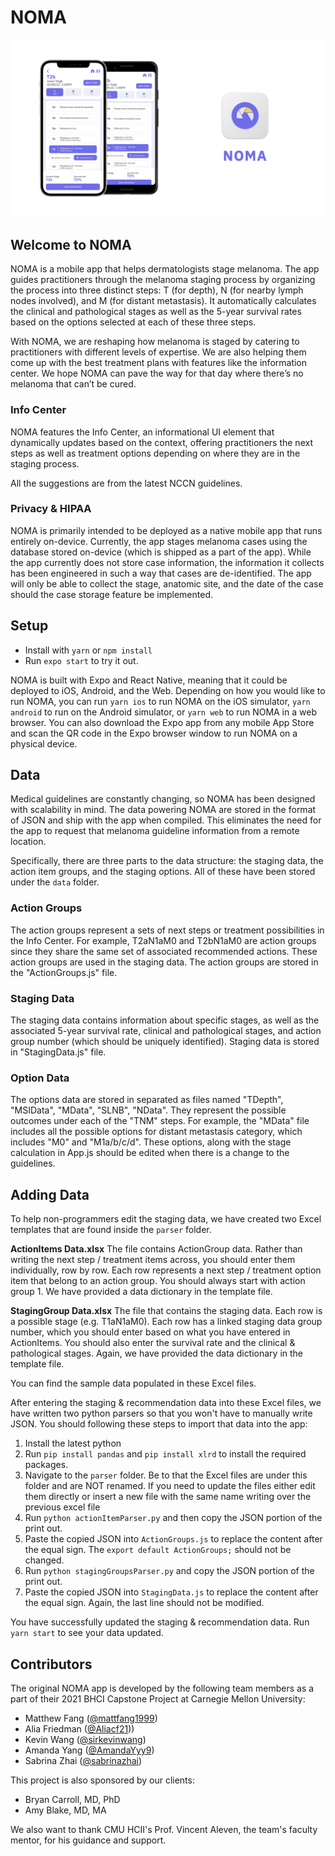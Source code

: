 # NOMA
![NOMA app cover image](docs/noma_cover.png)

## Welcome to NOMA
NOMA is a mobile app that helps dermatologists stage melanoma. The app guides practitioners through the melanoma staging process by organizing the process into three distinct steps: T (for depth), N (for nearby lymph nodes involved), and M (for distant metastasis). It automatically calculates the clinical and pathological stages as well as the 5-year survival rates based on the options selected at each of these three steps. 

With NOMA, we are reshaping how melanoma is staged by catering to practitioners with different levels of expertise. We are also helping them come up with the best treatment plans with features like the information center. We hope NOMA can pave the way for that day where there’s no melanoma that can’t be cured.

### Info Center
NOMA features the Info Center, an informational UI element that dynamically updates based on the context, offering practitioners the next steps as well as treatment options depending on where they are in the staging process.

All the suggestions are from the latest NCCN guidelines.

### Privacy & HIPAA
NOMA is primarily intended to be deployed as a native mobile app that runs entirely on-device. Currently, the app stages melanoma cases using the database stored on-device (which is shipped as a part of the app). While the app currently does not store case information, the information it collects has been engineered in such a way that cases are de-identified. The app will only be able to collect the stage, anatomic site, and the date of the case should the case storage feature be implemented.

## Setup
* Install with `yarn` or `npm install`
* Run `expo start` to try it out.

NOMA is built with Expo and React Native, meaning that it could be deployed to iOS, Android, and the Web. Depending on how you would like to run NOMA, you can run `yarn ios` to run NOMA on the iOS simulator, `yarn android` to run on the Android simulator, or `yarn web` to run NOMA in a web browser. You can also download the Expo app from any mobile App Store and scan the QR code in the Expo browser window to run NOMA on a physical device.

## Data
Medical guidelines are constantly changing, so NOMA has been designed with scalability in mind. The data powering NOMA are stored in the format of JSON and ship with the app when compiled. This eliminates the need for the app to request that melanoma guideline information from a remote location.

Specifically, there are three parts to the data structure: the staging data, the action item groups, and the staging options. All of these have been stored under the `data` folder. 


### Action Groups
The action groups represent a sets of next steps or treatment possibilities in the Info Center. For example, T2aN1aM0 and T2bN1aM0 are action groups since they share the same set of associated recommended actions. These action groups are used in the staging data. The action groups are stored in the "ActionGroups.js" file.

### Staging Data
The staging data contains information about specific stages, as well as the associated 5-year survival rate, clinical and pathological stages, and action group number (which should be uniquely identified). Staging data is stored in "StagingData.js" file. 

### Option Data
The options data are stored in separated as files named "TDepth", "MSIData", "MData", "SLNB", "NData". They represent the possible outcomes under each of the "TNM" steps. For example, the "MData" file includes all the possible options for distant metastasis category, which includes "M0" and "M1a/b/c/d". These options, along with the stage calculation in App.js should be edited when there is a change to the guidelines.

## Adding Data
To help non-programmers edit the staging data, we have created two Excel templates that are found inside the `parser` folder. 

**‌ActionItems Data.xlsx**
The file contains ActionGroup data. Rather than writing the next step / treatment items across, you should enter them individually, row by row. Each row represents a next step / treatment option item that belong to an action group. You should always start with action group 1. We have provided a data dictionary in the template file.

**‌StagingGroup Data.xlsx**
The file that contains the staging data. Each row is a possible stage (e.g. T1aN1aM0). Each row has a linked staging data group number, which you should enter based on what you have entered in ActionItems. You should also enter the survival rate and the clinical & pathological stages. Again, we have provided the data dictionary in the template file.

You can find the sample data populated in these Excel files.

After entering the staging & recommendation data into these Excel files, we have written two python parsers so that you won't have to manually write JSON. You should following these steps to import that data into the app:
1. Install the latest python
2. Run `pip install pandas` and `pip install xlrd` to install the required packages.
3. Navigate to the `parser` folder. Be to that the Excel files are under this folder and are NOT renamed. If you need to update the files either edit them directly or insert a new file with the same name writing over the previous excel file
4. Run `python actionItemParser.py` and then copy the JSON portion of the print out.
5. Paste the copied JSON into `ActionGroups.js` to replace the content after the equal sign. The `export default ActionGroups;` should not be changed.
6. Run `python stagingGroupsParser.py` and copy the JSON portion of the print out.
7. Paste the copied JSON into `StagingData.js` to replace the content after the equal sign. Again, the last line should not be modified.

You have successfully updated the staging & recommendation data. Run `yarn start` to see your data updated. 
 

## Contributors

The original NOMA app is developed by the following team members as a part of their 2021 BHCI Capstone Project at Carnegie Mellon University:

* Matthew Fang ([@mattfang1999](https://github.com/Aliacf21))
* Alia Friedman ([@Aliacf21](https://github.com/Aliacf21)))
* Kevin Wang ([@sirkevinwang](https://github.com/sirkevinwang))
* Amanda Yang ([@AmandaYyy9](https://github.com/AmandaYyy9))
* Sabrina Zhai ([@sabrinazhai](https://github.com/sabrinazhai))

This project is also sponsored by our clients:

* Bryan Carroll, MD, PhD
* Amy Blake, MD, MA

We also want to thank CMU HCII's Prof. Vincent Aleven, the team's faculty mentor, for his guidance and support.
